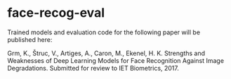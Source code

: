 # face-recog-eval

Trained models and evaluation code for the following paper will be
published here:

Grm, K., Štruc, V., Artiges, A., Caron, M., Ekenel, H. K. Strengths
and Weaknesses of Deep Learning Models for Face Recognition Against
Image Degradations. Submitted for review to IET Biometrics, 2017.
